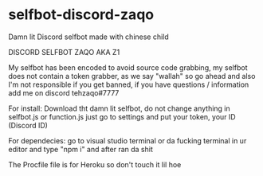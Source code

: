 # selfbot-discord-zaqo
Damn lit Discord selfbot made with chinese child 


DISCORD SELFBOT ZAQO AKA Z1

My selfbot has been encoded to avoid source code grabbing, my selfbot does not contain a token grabber, as we say "wallah" so go ahead and also I'm not responsible if you get banned, if you have questions / information add me on discord tehzaqo#7777

For install: Download tht damn lit selfbot, do not change anything in selfbot.js or function.js just go to settings and put your token, your ID (Discord ID)

For dependecies: go to visual studio terminal or da fucking terminal in ur editor and type "npm i" and after ran da shit


The Procfile file is for Heroku so don't touch it lil hoe

